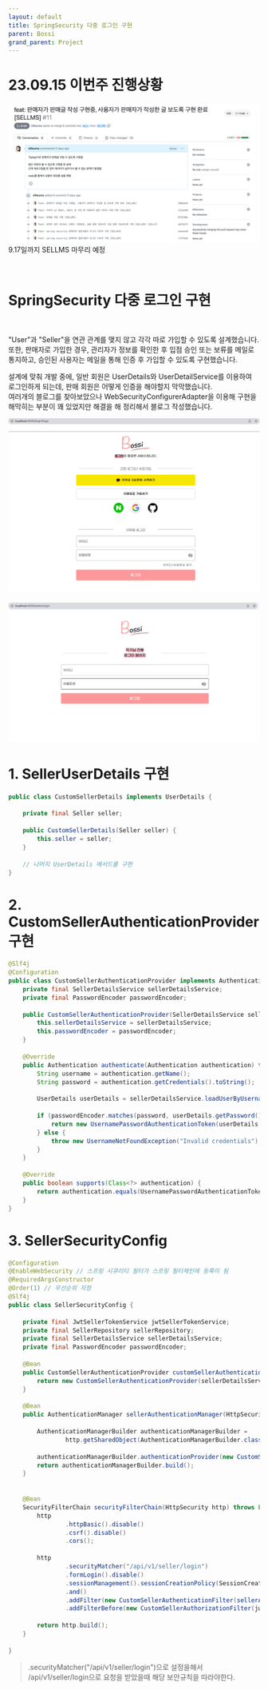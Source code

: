 ```yaml
---
layout: default
title: SpringSecurity 다중 로그인 구현  
parent: Bossi
grand_parent: Project
---
```


# 23.09.15 이번주 진행상황  

![img.png](/assets/images/Project/Bossi/bossi_spring_order/img.png)  
9.17일까지 SELLMS 마무리 예정  
  
&nbsp;
  
# SpringSecurity 다중 로그인 구현  
  &nbsp;

"User"과 "Seller"을 연관 관계를 맺지 않고 각각 따로 가입할 수 있도록 설계했습니다.  
또한, 판매자로 가입한 경우, 관리자가 정보를 확인한 후 입점 승인 또는 보류를 메일로 통지하고, 승인된 사용자는 메일을 통해 인증 후 가입할 수 있도록 구현했습니다.

설계에 맞춰 개발 중에, 일반 회원은 UserDetails와 UserDetailService를 이용하여 로그인하게 되는데, 판매 회원은 어떻게 인증을 해야할지 막막했습니다.  
여러개의 블로그를 찾아보았으나 WebSecurityConfigurerAdapter을 이용해 구현을해막히는 부분이 꽤 있었지만 해결을 해 정리해서 블로그 작성했습니다.   
  
![loginPage.png](/assets/images/Project/Bossi/bossi_spring_order/loginPage.png) 
&nbsp;
&nbsp;
![sellerLogin.png](/assets/images/Project/Bossi/bossi_spring_order/sellerLogin.png)
    

# 1. SellerUserDetails 구현  
    
``` java
public class CustomSellerDetails implements UserDetails {

    private final Seller seller;

    public CustomSellerDetails(Seller seller) {
        this.seller = seller;
    }

    // 나머지 UserDetails 메서드를 구현
}
```
  
    
  
# 2. CustomSellerAuthenticationProvider 구현
```java 
@Slf4j
@Configuration
public class CustomSellerAuthenticationProvider implements AuthenticationProvider {
    private final SellerDetailsService sellerDetailsService;
    private final PasswordEncoder passwordEncoder;

    public CustomSellerAuthenticationProvider(SellerDetailsService sellerDetailsService, PasswordEncoder passwordEncoder) {
        this.sellerDetailsService = sellerDetailsService;
        this.passwordEncoder = passwordEncoder;
    }

    @Override
    public Authentication authenticate(Authentication authentication) throws AuthenticationException {
        String username = authentication.getName();
        String password = authentication.getCredentials().toString();

        UserDetails userDetails = sellerDetailsService.loadUserByUsername(username);    // 사용자 정보 가지고 오기  

        if (passwordEncoder.matches(password, userDetails.getPassword())) {
            return new UsernamePasswordAuthenticationToken(userDetails, password, userDetails.getAuthorities());
        } else {
            throw new UsernameNotFoundException("Invalid credentials");
        }
    }

    @Override
    public boolean supports(Class<?> authentication) {
        return authentication.equals(UsernamePasswordAuthenticationToken.class);
    }
}

```  
  

# 3. SellerSecurityConfig
  

~~~java
@Configuration
@EnableWebSecurity // 스프링 시큐리티 필터가 스프링 필터체인에 등록이 됨
@RequiredArgsConstructor
@Order(1) // 우선순위 지정  
@Slf4j
public class SellerSecurityConfig {

    private final JwtSellerTokenService jwtSellerTokenService;
    private final SellerRepository sellerRepository;
    private final SellerDetailsService sellerDetailsService;
    private final PasswordEncoder passwordEncoder;

    @Bean
    public CustomSellerAuthenticationProvider customSellerAuthenticationProvider() {   
        return new CustomSellerAuthenticationProvider(sellerDetailsService, passwordEncoder);
    }

    @Bean
    public AuthenticationManager sellerAuthenticationManager(HttpSecurity http) throws Exception {  

        AuthenticationManagerBuilder authenticationManagerBuilder =
                http.getSharedObject(AuthenticationManagerBuilder.class);

        authenticationManagerBuilder.authenticationProvider(new CustomSellerAuthenticationProvider(sellerDetailsService, passwordEncoder));
        return authenticationManagerBuilder.build();
    }


    @Bean
    SecurityFilterChain securityFilterChain(HttpSecurity http) throws Exception {
        http
                .httpBasic().disable()
                .csrf().disable()
                .cors();

        http
                .securityMatcher("/api/v1/seller/login")  
                .formLogin().disable()
                .sessionManagement().sessionCreationPolicy(SessionCreationPolicy.STATELESS)
                .and()
                .addFilter(new CustomSellerAuthenticationFilter(sellerAuthenticationManager(null)))
                .addFilterBefore(new CustomSellerAuthorizationFilter(jwtSellerTokenService, sellerRepository), UsernamePasswordAuthenticationFilter.class);

        return http.build();
    }
    
}
~~~    
  
> .securityMatcher("/api/v1/seller/login")으로 설정을해서 /api/v1/seller/login으로 요청을 받았을때 해당 보안규칙을 따라야한다.  
